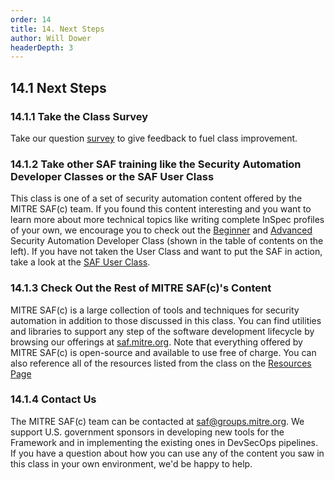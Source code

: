```yaml
---
order: 14
title: 14. Next Steps
author: Will Dower
headerDepth: 3
---
```


## 14.1 Next Steps

### 14.1.1 Take the Class Survey
Take our question [survey](https://forms.office.com/g/JPUWUVjXes) to give feedback to fuel class improvement.

### 14.1.2 Take other SAF training like the Security Automation Developer Classes or the SAF User Class
This class is one of a set of security automation content offered by the MITRE SAF(c) team. If you found this content interesting and you want to learn more about more technical topics like writing complete InSpec profiles of your own, we encourage you to check out the [Beginner](../beginner/) and [Advanced](../advanced/) Security Automation Developer Class (shown in the table of contents on the left). If you have not taken the User Class and want to put the SAF in action, take a look at the [SAF User Class](../user/).

### 14.1.3 Check Out the Rest of MITRE SAF(c)'s Content
MITRE SAF(c) is a large collection of tools and techniques for security automation in addition to those discussed in this class. You can find utilities and libraries to support any step of the software development lifecycle by browsing our offerings at [saf.mitre.org](https://saf.mitre.org). Note that everything offered by MITRE SAF(c) is open-source and available to use free of charge. You can also reference all of the resources listed from the class on the [Resources Page](../../resources/README.md)

### 14.1.4 Contact Us
The MITRE SAF(c) team can be contacted at [saf@groups.mitre.org](mailto:saf@groups.mitre.org). We support U.S. government sponsors in developing new tools for the Framework and in implementing the existing ones in DevSecOps pipelines. If you have a question about how you can use any of the content you saw in this class in your own environment, we'd be happy to help.
